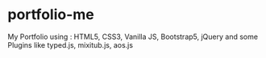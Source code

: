 # portfolio-me
My Portfolio using : HTML5, CSS3, Vanilla JS, Bootstrap5, jQuery and some Plugins like typed.js, mixitub.js, aos.js
